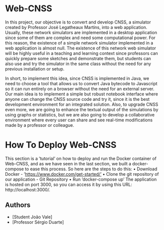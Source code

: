 # Web-CNSS

In this project, our objective is to convert and develop CNSS, a simulator created by Professor José Legatheaux Martins, into a web application. Usually, these network simulators are implemented in a desktop application since some of them are complex and need some computational power. For this reason, the existence of a simple network simulator implemented in a web application is almost null. The existence of this network web simulator will be highly useful in a teaching and learning context since professors can quickly prepare some sketches and demonstrate them, but students can also use and try the simulator in the same class without the need for any previous installation or setup.

In short, to implement this idea, since CNSS is implemented in Java, we need to choose a tool that allows us to convert Java bytecode to Javascript so it can run entirely on a browser without the need for an external server. Our main idea is to implement a simple but robust notebook interface where anyone can change the CNSS source code and try it, since it is the best development environment for an integrated solution. Also, to upgrade CNSS even more, we are going to enhance the textual output of the simulations by using graphs or statistics, but we are also going to develop a collaborative environment where every user can share and see real-time modifications made by a professor or colleague.

# How To Deploy Web-CNSS

This section is a ’tutorial’ on how to deploy and run the Docker container of Web-CNSS,
and as we have seen in the last section, we built a docker-compose to ease this process. So
here are the steps to do this:
• Download Docker - ’https://www.docker.com/get-started/’
• Clone the git repository of our application - Git Repository
• Run ’docker-compose up’
The application is hosted on port 3000, so you can access it by using this URL: http://localhost:3000/.

## Authors
- [Student João Vale]
- [Professor Sérgio Duarte]
